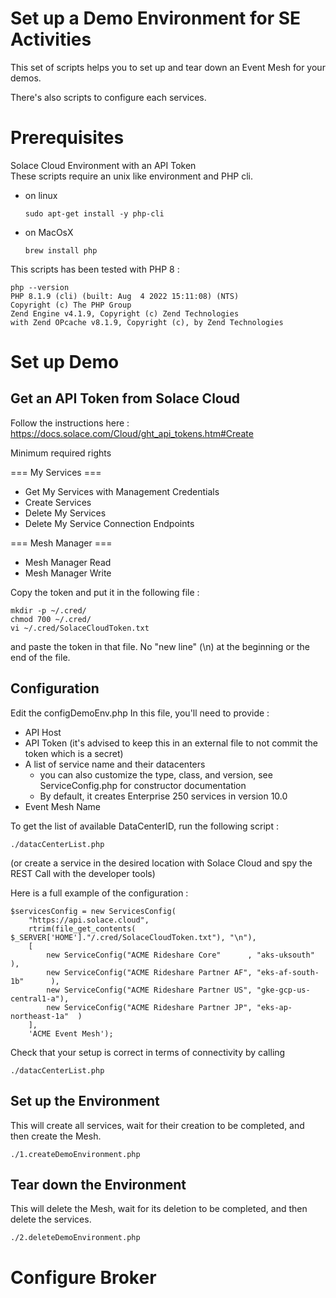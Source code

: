 # Set up a Demo Environment for SE Activities

This set of scripts helps you to set up and tear down an Event Mesh for your demos.

There's also scripts to configure each services.


# Prerequisites

 Solace Cloud Environment with an API Token   
 These scripts require an unix like environment and PHP cli.

* on linux 

  `sudo apt-get install -y php-cli`
* on MacOsX 

  `brew install php`


This scripts has been tested with PHP 8 : 
```
php --version
PHP 8.1.9 (cli) (built: Aug  4 2022 15:11:08) (NTS)
Copyright (c) The PHP Group
Zend Engine v4.1.9, Copyright (c) Zend Technologies
with Zend OPcache v8.1.9, Copyright (c), by Zend Technologies
```

# Set up Demo

## Get an API Token from Solace Cloud

Follow the instructions here :
https://docs.solace.com/Cloud/ght_api_tokens.htm#Create

Minimum required rights 

=== My Services ===
- Get My Services with Management Credentials
- Create Services
- Delete My Services
- Delete My Service Connection Endpoints

=== Mesh Manager ===
 - Mesh Manager Read
 - Mesh Manager Write


Copy the token and put it in the following file : 

```
mkdir -p ~/.cred/
chmod 700 ~/.cred/ 
vi ~/.cred/SolaceCloudToken.txt
```
and paste the token in that file.
No "new line" (\n) at the beginning or the end of the file.

## Configuration

Edit the configDemoEnv.php
In this file, you'll need to provide : 
 * API Host
 * API Token (it's advised to keep this in an external file to not commit the token which is a secret)
 * A list of service name and their datacenters 
   * you can also customize the type, class, and version, see ServiceConfig.php for constructor documentation
   * By default, it creates Enterprise 250 services in version 10.0
 * Event Mesh Name

To get the list of available DataCenterID, run the following script : 
```
./datacCenterList.php
```
(or create a service in the desired location with Solace Cloud and spy the REST Call with the developer tools)

Here is a full example of the configuration :
```
$servicesConfig = new ServicesConfig(
    "https://api.solace.cloud",
    rtrim(file_get_contents( $_SERVER['HOME']."/.cred/SolaceCloudToken.txt"), "\n"),
    [
        new ServiceConfig("ACME Rideshare Core"      , "aks-uksouth"          ),
        new ServiceConfig("ACME Rideshare Partner AF", "eks-af-south-1b"      ),
        new ServiceConfig("ACME Rideshare Partner US", "gke-gcp-us-central1-a"),
        new ServiceConfig("ACME Rideshare Partner JP", "eks-ap-northeast-1a"  )
    ],
    'ACME Event Mesh');
```

Check that your setup is correct in terms of connectivity by calling 

```
./datacCenterList.php
```

## Set up the Environment

This will create all services, wait for their creation to be completed, and then create the Mesh.

```
./1.createDemoEnvironment.php
```

## Tear down the Environment

This will delete the Mesh, wait for its deletion to be completed, and then delete the services.
```
./2.deleteDemoEnvironment.php
```


# Configure Broker



